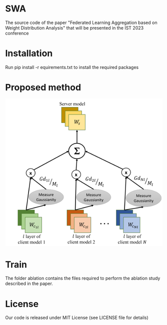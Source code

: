 # SWA

The source code of the paper "Federated Learning Aggregation based on Weight
Distribution Analysis" that will be presented in the IST 2023 conference

# **Installation**

Run pip install -r equirements.txt to install the required packages

# **Proposed method**

![model architecture image](https://github.com/chatzikon/SWA/blob/main/images/method_image.png)


# **Train**

The folder ablation contains the files required to perform the ablation study described in the paper.

# **License**

Our code is released under MIT License (see LICENSE file for details)
